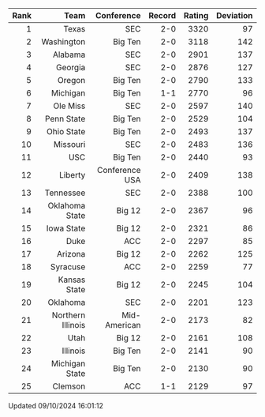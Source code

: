 | Rank  | Team                 | Conference           | Record   | Rating | Deviation |
| ---:  | ---:                 | ---:                 | ---:     | ---:   | ---:      |
| 1     | Texas                | SEC                  | 2-0      | 3320   | 97        |
| 2     | Washington           | Big Ten              | 2-0      | 3118   | 142       |
| 3     | Alabama              | SEC                  | 2-0      | 2901   | 137       |
| 4     | Georgia              | SEC                  | 2-0      | 2876   | 127       |
| 5     | Oregon               | Big Ten              | 2-0      | 2790   | 133       |
| 6     | Michigan             | Big Ten              | 1-1      | 2770   | 96        |
| 7     | Ole Miss             | SEC                  | 2-0      | 2597   | 140       |
| 8     | Penn State           | Big Ten              | 2-0      | 2529   | 104       |
| 9     | Ohio State           | Big Ten              | 2-0      | 2493   | 137       |
| 10    | Missouri             | SEC                  | 2-0      | 2483   | 136       |
| 11    | USC                  | Big Ten              | 2-0      | 2440   | 93        |
| 12    | Liberty              | Conference USA       | 2-0      | 2409   | 138       |
| 13    | Tennessee            | SEC                  | 2-0      | 2388   | 100       |
| 14    | Oklahoma State       | Big 12               | 2-0      | 2367   | 96        |
| 15    | Iowa State           | Big 12               | 2-0      | 2321   | 86        |
| 16    | Duke                 | ACC                  | 2-0      | 2297   | 85        |
| 17    | Arizona              | Big 12               | 2-0      | 2262   | 125       |
| 18    | Syracuse             | ACC                  | 2-0      | 2259   | 77        |
| 19    | Kansas State         | Big 12               | 2-0      | 2245   | 104       |
| 20    | Oklahoma             | SEC                  | 2-0      | 2201   | 123       |
| 21    | Northern Illinois    | Mid-American         | 2-0      | 2173   | 82        |
| 22    | Utah                 | Big 12               | 2-0      | 2161   | 108       |
| 23    | Illinois             | Big Ten              | 2-0      | 2141   | 90        |
| 24    | Michigan State       | Big Ten              | 2-0      | 2130   | 90        |
| 25    | Clemson              | ACC                  | 1-1      | 2129   | 97        |

Updated 09/10/2024 16:01:12

